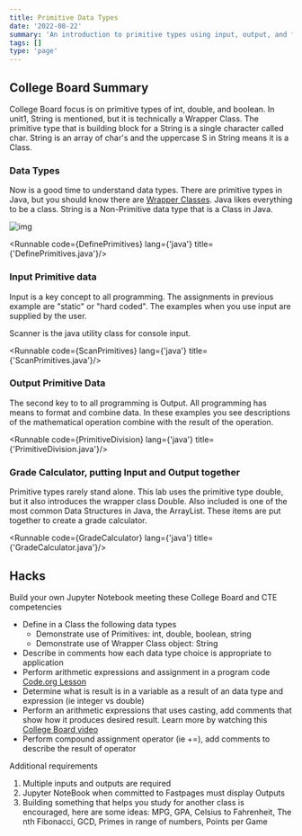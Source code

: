 ```yaml
---
title: Primitive Data Types
date: '2022-08-22'
summary: 'An introduction to primitive types using input, output, and finishing with a grading calculator.'
tags: []
type: 'page'
---
```


<script>
	import Runnable from '$components/Runnable.svelte';
	import DefinePrimitives from './code/DefinePrimitives.java?raw';
    import ScanPrimitives from './code/ScanPrimitives.java?raw';
    import PrimitiveDivision from './code/PrimitiveDivision.java?raw';
    import GradeCalculator from './code/GradeCalculator.java?raw';
</script>

## College Board Summary

College Board focus is on primitive types of int, double, and boolean. In unit1, String is mentioned, but it is technically a Wrapper Class. The primitive type that is building block for a String is a single character called char. String is an array of char's and the uppercase S in String means it is a Class.

### Data Types

Now is a good time to understand data types. There are primitive types in Java, but you should know there are [Wrapper Classes](https://www.youtube.com/watch?v=kog78g2fvqU). Java likes everything to be a class. String is a Non-Primitive data type that is a Class in Java.

![img](https://nighthawkcoders.github.io/APCSA/images/copied_from_nb/images/data_types.png)

<Runnable code={DefinePrimitives} lang={'java'} title={'DefinePrimitives.java'}/>

### Input Primitive data

Input is a key concept to all programming. The assignments in previous example are "static" or "hard coded". The examples when you use input are supplied by the user.

Scanner is the java utility class for console input.

<Runnable code={ScanPrimitives} lang={'java'} title={'ScanPrimitives.java'}/>

### Output Primitive Data

The second key to to all programming is Output. All programming has means to format and combine data. In these examples you see descriptions of the mathematical operation combine with the result of the operation.

<Runnable code={PrimitiveDivision} lang={'java'} title={'PrimitiveDivision.java'}/>

### Grade Calculator, putting Input and Output together

Primitive types rarely stand alone. This lab uses the primitive type double, but it also introduces the wrapper class Double. Also included is one of the most common Data Structures in Java, the ArrayList. These items are put together to create a grade calculator.

<Runnable code={GradeCalculator} lang={'java'} title={'GradeCalculator.java'}/>

## Hacks

Build your own Jupyter Notebook meeting these College Board and CTE competencies

- Define in a Class the following data types
  - Demonstrate use of Primitives: int, double, boolean, string
  - Demonstrate use of Wrapper Class object: String
- Describe in comments how each data type choice is appropriate to application
- Perform arithmetic expressions and assignment in a program code [Code.org Lesson](https://studio.code.org/s/csa2-2022/lessons/2/student)
- Determine what is result is in a variable as a result of an data type and expression (ie integer vs double)
- Perform an arithmetic expressions that uses casting, add comments that show how it produces desired result. Learn more by watching this [College Board video](https://apclassroom.collegeboard.org/8/home?apd=ovg96bpudo&unit=1)
- Perform compound assignment operator (ie +=), add comments to describe the result of operator

Additional requirements

1. Multiple inputs and outputs are required
2. Jupyter NoteBook when committed to Fastpages must display Outputs
3. Building something that helps you study for another class is encouraged, here are some ideas: MPG, GPA, Celsius to Fahrenheit, The nth Fibonacci, GCD, Primes in range of numbers, Points per Game
